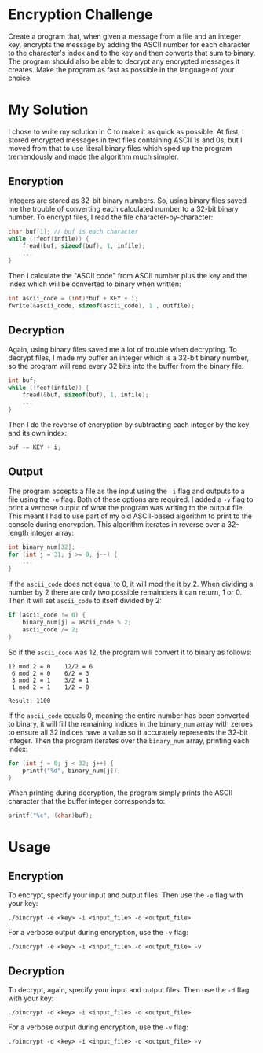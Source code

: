 # Encryption Challenge

Create a program that, when given a message from a file and an integer key, encrypts the message by adding the ASCII number for each character to the character's index and to the key and then converts that sum to binary. The program should also be able to decrypt any encrypted messages it creates. Make the program as fast as possible in the language of your choice.

# My Solution

I chose to write my solution in C to make it as quick as possible. At first, I stored encrypted messages in text files containing ASCII 1s and 0s, but I moved from that to use literal binary files which sped up the program tremendously and made the algorithm much simpler.

## Encryption

Integers are stored as 32-bit binary numbers. So, using binary files saved me the trouble of converting each calculated number to a 32-bit binary number. To encrypt files, I read the file character-by-character:

```c
char buf[1]; // buf is each character
while (!feof(infile)) {
    fread(buf, sizeof(buf), 1, infile);
    ...
}
```

Then I calculate the "ASCII code" from ASCII number plus the key and the index which will be converted to binary when written:

```c
int ascii_code = (int)*buf + KEY + i;
fwrite(&ascii_code, sizeof(ascii_code), 1 , outfile);
```

## Decryption

Again, using binary files saved me a lot of trouble when decrypting. To decrypt files, I made my buffer an integer which is a 32-bit binary number, so the program will read every 32 bits into the buffer from the binary file: 

```c
int buf;
while (!feof(infile)) {
    fread(&buf, sizeof(buf), 1, infile);
    ...
}
```

Then I do the reverse of encryption by subtracting each integer by the key and its own index:

```c
buf -= KEY + i;
```

## Output

The program accepts a file as the input using the `-i` flag and outputs to a file using the `-o` flag. Both of these options are required. I added a `-v` flag to print a verbose output of what the program was writing to the output file. This meant I had to use part of my old ASCII-based algorithm to print to the console during encryption. This algorithm iterates in reverse over a 32-length integer array:

```c
int binary_num[32];
for (int j = 31; j >= 0; j--) {
    ...
}
```

If the `ascii_code` does not equal to 0, it will mod the it by 2. When dividing a number by 2 there are only two possible remainders it can return, 1 or 0. Then it will set `ascii_code` to itself divided by 2:

```c
if (ascii_code != 0) {
    binary_num[j] = ascii_code % 2;
    ascii_code /= 2;
}
```

So if the `ascii_code` was 12, the program will convert it to binary as follows:

```
12 mod 2 = 0    12/2 = 6
 6 mod 2 = 0    6/2 = 3
 3 mod 2 = 1    3/2 = 1
 1 mod 2 = 1    1/2 = 0

Result: 1100
```

If the `ascii_code` equals 0, meaning the entire number has been converted to binary, it will fill the remaining indices in the `binary_num` array with zeroes to ensure all 32 indices have a value so it accurately represents the 32-bit integer. Then the program iterates over the `binary_num` array, printing each index:

```c
for (int j = 0; j < 32; j++) {
    printf("%d", binary_num[j]);
}
```

When printing during decryption, the program simply prints the ASCII character that the buffer integer corresponds to:

```c
printf("%c", (char)buf);
```

# Usage

## Encryption

To encrypt, specify your input and output files. Then use the `-e` flag with your key:

```
./bincrypt -e <key> -i <input_file> -o <output_file>
```

For a verbose output during encryption, use the `-v` flag:

```
./bincrypt -e <key> -i <input_file> -o <output_file> -v
```

## Decryption

To decrypt, again, specify your input and output files. Then use the `-d` flag with your key:

```
./bincrypt -d <key> -i <input_file> -o <output_file>
```

For a verbose output during encryption, use the `-v` flag:

```
./bincrypt -d <key> -i <input_file> -o <output_file> -v
```
